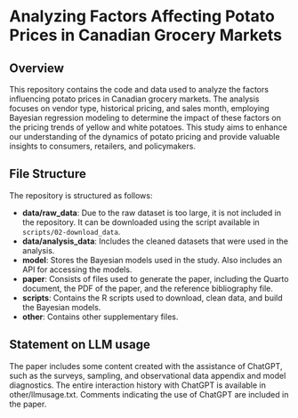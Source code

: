 # Analyzing Factors Affecting Potato Prices in Canadian Grocery Markets

## Overview

This repository contains the code and data used to analyze the factors influencing potato prices in Canadian grocery markets. The analysis focuses on vendor type, historical pricing, and sales month, employing Bayesian regression modeling to determine the impact of these factors on the pricing trends of yellow and white potatoes. This study aims to enhance our understanding of the dynamics of potato pricing and provide valuable insights to consumers, retailers, and policymakers.


## File Structure

The repository is structured as follows:

- **data/raw_data**: Due to the raw dataset is too large, it is not included in the repository. It can be downloaded using the script available in `scripts/02-download_data`.
- **data/analysis_data**: Includes the cleaned datasets that were used in the analysis.
- **model**: Stores the Bayesian models used in the study. Also includes an API for accessing the models.
- **paper**: Consists of files used to generate the paper, including the Quarto document, the PDF of the paper, and the reference bibliography file.
- **scripts**: Contains the R scripts used to download, clean data, and build the Bayesian models.
- **other**: Contains other supplementary files.


## Statement on LLM usage

The paper includes some content created with the assistance of ChatGPT, such as the surveys, sampling, and observational data appendix and model diagnostics. The entire interaction history with ChatGPT is available in other/llmusage.txt. Comments indicating the use of ChatGPT are included in the paper.
